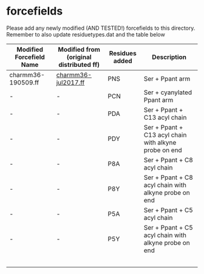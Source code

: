 # forcefields

Please add any newly modified (AND TESTED!) forcefields to this directory. Remember to also update residuetypes.dat and the table below

|Modified Forcefield Name|Modified from (original distributed ff)| Residues added | Description |
|-|-|-|-|
|charmm36-190509.ff|[charmm36-jul2017.ff](http://mackerell.umaryland.edu/download.php?filename=CHARMM_ff_params_files/charmm36-mar2019.ff.tgz)|PNS|Ser + Ppant arm|
|-|-|PCN|Ser + cyanylated Ppant arm|
|-|-|PDA|Ser + Ppant + C13 acyl chain|
|-|-|PDY|Ser + Ppant + C13 acyl chain with alkyne probe on end|
|-|-|P8A|Ser + Ppant + C8 acyl chain|
|-|-|P8Y|Ser + Ppant + C8 acyl chain with alkyne probe on end|
|-|-|P5A|Ser + Ppant + C5 acyl chain|
|-|-|P5Y|Ser + Ppant + C5 acyl chain with alkyne probe on end|
|||||
|||||
|||||
|||||
|||||

